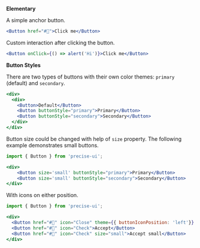 **Elementary**

A simple anchor button.

```jsx
<Button href="#🍕">Click me</Button>
```

Custom interaction after clicking the button.

```jsx
<Button onClick={() => alert('Hi')}>Click me</Button>
```

**Button Styles**

There are two types of buttons with their own color themes: `primary` (default) and `secondary`.

```jsx
<div>
  <div>
    <Button>Default</Button>
    <Button buttonStyle="primary">Primary</Button>
    <Button buttonStyle="secondary">Secondary</Button>
  </div>
</div>

```

Button size could be changed with help of `size` property. The following example demonstrates small buttons.

```jsx
import { Button } from 'precise-ui';

<div>
    <Button size='small' buttonStyle="primary">Primary</Button>
    <Button size='small' buttonStyle="secondary">Secondary</Button>
</div>
```

With icons on either position.

```jsx
import { Button } from 'precise-ui';

<div>
  <Button href="#🍕" icon="Close" theme={{ buttonIconPosition: 'left'}} buttonStyle='secondary'>Abort</Button>
  <Button href="#🍕" icon="Check">Accept</Button>
  <Button href="#🍕" icon="Check" size="small">Accept small</Button>
</div>
```
